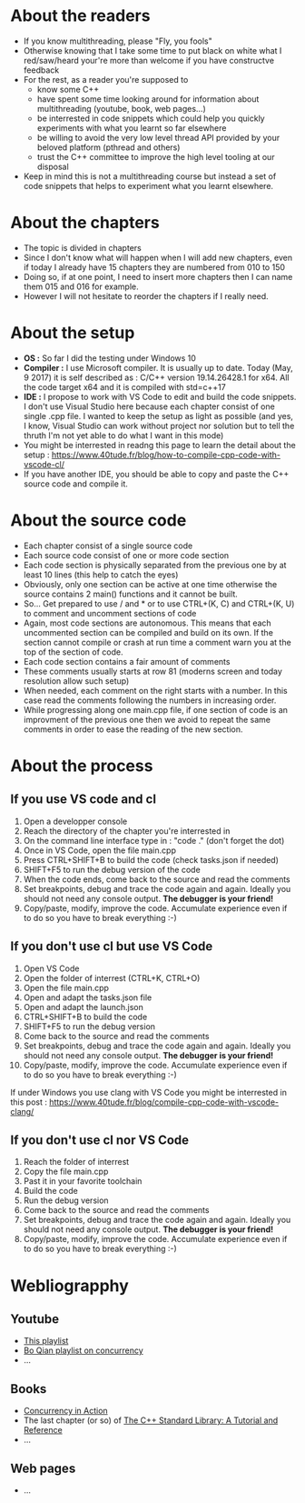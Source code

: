 # About the readers
- If you know multithreading, please "Fly, you fools"
- Otherwise knowing that I take some time to put black on white what I red/saw/heard your're more than welcome if you have constructve feedback
- For the rest, as a reader you're supposed to 
    - know some C++
    - have spent some time looking around for information about multithreading (youtube, book, web pages...)
    - be interrested in code snippets which could help you quickly experiments with what you learnt so far elsewhere
    - be willing to avoid the very low level thread API provided by your beloved platform (pthread and others)
    - trust the C++ committee to improve the high level tooling at our disposal
- Keep in mind this is not a multithreading course but instead a set of code snippets that helps to experiment what you learnt elsewhere.

# About the chapters
- The topic is divided in chapters
- Since I don't know what will happen when I will add new chapters, even if today I already have 15 chapters they are numbered from 010 to 150
- Doing so, if at one point, I need to insert more chapters then I can name them 015 and 016 for example.
- However I will not hesitate to reorder the chapters if I really need.

# About the setup
- **OS :** So far I did the testing under Windows 10
- **Compiler :** I use Microsoft compiler. It is usually up to date. Today (May, 9 2017) it is self described as : C/C++ version 19.14.26428.1 for x64. All the code target x64 and it is compiled with std=c++17
- **IDE :** I propose to work with VS Code to edit and build the code snippets. I don't use Visual Studio here because each chapter consist of one single .cpp file. I wanted to keep the setup as light as possible (and yes, I know, Visual Studio can work without project nor solution but to tell the thruth I'm not yet able to do what I want in this mode)
- You might be interrested in readng this page to learn the detail about the setup : https://www.40tude.fr/blog/how-to-compile-cpp-code-with-vscode-cl/
- If you have another IDE, you should be able to copy and paste the C++ source code and compile it.  

# About the source code
- Each chapter consist of a single source code
- Each source code consist of one or more code section
- Each code section is physically separated from the previous one by at least 10 lines (this help to catch the eyes)
- Obviously, only one section can be active at one time otherwise the source contains 2 main() functions and it cannot be built. 
- So... Get prepared to use / and * or to use CTRL+(K, C) and CTRL+(K, U) to comment and uncomment sections of code
- Again, most code sections are autonomous. This means that each uncommented section can be compiled and build on its own. If the section cannot compile or crash at run time a comment warn you at the top of the section of code.
- Each code section contains a fair amount of comments
- These comments usually starts at row 81 (moderns screen and today resolution allow such setup)
- When needed, each comment on the right starts with a number. In this case read the comments following the numbers in increasing order. 
- While progressing along one main.cpp file, if one section of code is an improvment of the previous one then we avoid to repeat the same comments in order to ease the reading of the new section.

# About the process
## If you use VS code and cl
1. Open a developper console
2. Reach the directory of the chapter you're interrested in
3. On the command line interface type in : "code ." (don't forget the dot)
4. Once in VS Code, open the file main.cpp
5. Press CTRL+SHIFT+B to build the code (check tasks.json if needed)
6. SHIFT+F5 to run the debug version of the code
7. When the code ends, come back to the source and read the comments
8. Set breakpoints, debug and trace the code again and again. Ideally you should not need any console output. **The debugger is your friend!**
8. Copy/paste, modify, improve the code. Accumulate experience even if to do so you have to break everything :-)  

## If you don't use cl but use VS Code
1. Open VS Code
2. Open the folder of interrest (CTRL+K, CTRL+O)
4. Open the file main.cpp
3. Open and adapt the tasks.json file
4. Open and adapt the launch.json
5. CTRL+SHIFT+B to build the code
6. SHIFT+F5 to run the debug version
7. Come back to the source and read the comments
8. Set breakpoints, debug and trace the code again and again. Ideally you should not need any console output. **The debugger is your friend!**
8. Copy/paste, modify, improve the code. Accumulate experience even if to do so you have to break everything :-)  

If under Windows you use clang with VS Code you might be interrested in this post : https://www.40tude.fr/blog/compile-cpp-code-with-vscode-clang/

## If you don't use cl nor VS Code
1. Reach the folder of interrest 
2. Copy the file main.cpp
3. Past it in your favorite toolchain
4. Build the code
5. Run the debug version
6. Come back to the source and read the comments
7. Set breakpoints, debug and trace the code again and again. Ideally you should not need any console output. **The debugger is your friend!**
8. Copy/paste, modify, improve the code. Accumulate experience even if to do so you have to break everything :-)  




# Webliograpphy
## Youtube
- [This playlist](https://www.youtube.com/watch?v=eeSC43KQdVI&list=PL_dsdStdDXbrzGQUMh2sy6T8GcCCst3Nm)
- [Bo Qian playlist on concurrency](https://www.youtube.com/watch?v=LL8wkskDlbs&list=PL5jc9xFGsL8E12so1wlMS0r0hTQoJL74M)
- ...

## Books
- [Concurrency in Action](https://www.amazon.fr/gp/product/1617294691/ref=s9u_newr_gw_i4?ie=UTF8&pd_rd_i=1617294691&pd_rd_r=e2edadf8-5395-11e8-ad28-014ae5dc2f42&pd_rd_w=IDehF&pd_rd_wg=vzsJP&pf_rd_m=A1X6FK5RDHNB96&pf_rd_s=&pf_rd_r=Y9F3KRN8RP51AKXYGBAY&pf_rd_t=36701&pf_rd_p=b2aa2a3e-4691-4349-8b50-65f9675cdf61&pf_rd_i=desktop)
- The last chapter (or so) of [The C++ Standard Library: A Tutorial and Reference](https://www.amazon.fr/Standard-Library-Tutorial-Reference/dp/0321623215/ref=pd_sbs_14_7?_encoding=UTF8&psc=1&refRID=0091QTZDXYP9QYR5G3XJ)
- ...

## Web pages
- ...

